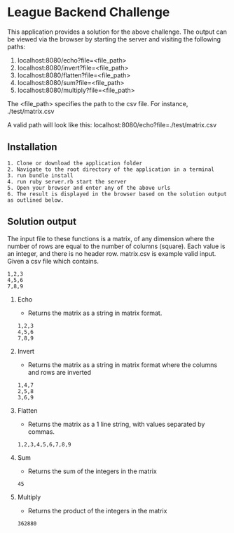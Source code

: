 # League Backend Challenge

This application provides a solution for the above challenge. The output can be viewed via the browser by starting the server and visiting the following paths: 
1. localhost:8080/echo?file=<file_path>
2. localhost:8080/invert?file=<file_path>
3. localhost:8080/flatten?file=<file_path>
4. localhost:8080/sum?file=<file_path>
5. localhost:8080/multiply?file=<file_path>

The <file_path> specifies the path to the csv file. For instance, ./test/matrix.csv

A valid path will look like this: localhost:8080/echo?file=./test/matrix.csv

## Installation
```
1. Clone or download the application folder
2. Navigate to the root directory of the application in a terminal
3. run bundle install
4. run ruby server.rb start the server
5. Open your browser and enter any of the above urls
6. The result is displayed in the browser based on the solution output as outlined below.
```

## Solution output
The input file to these functions is a matrix, of any dimension where the number of rows are equal to the number of columns (square). Each value is an integer, and there is no header row. matrix.csv is example valid input. 
Given a csv file which contains. 
```
1,2,3
4,5,6
7,8,9
```

1. Echo
    - Returns the matrix as a string in matrix format.
    
    ```
    1,2,3
    4,5,6
    7,8,9
    ``` 
2. Invert
    - Returns the matrix as a string in matrix format where the columns and rows are inverted
    ```
    1,4,7
    2,5,8
    3,6,9
    ``` 
3. Flatten
    - Returns the matrix as a 1 line string, with values separated by commas.
    ```
    1,2,3,4,5,6,7,8,9
    ``` 
4. Sum
    - Returns the sum of the integers in the matrix
    ```
    45
    ``` 
5. Multiply
    - Returns the product of the integers in the matrix
    ```
    362880
    ``` 
